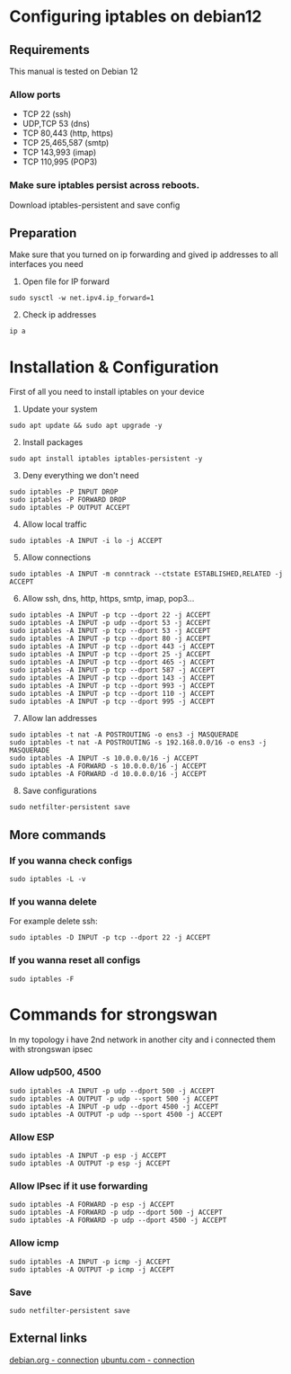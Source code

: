 # Configuring iptables on debian12

## Requirements

This manual is tested on Debian 12

### Allow ports 
- TCP 22 (ssh)
- UDP,TCP 53 (dns)
- TCP 80,443 (http, https)
- TCP 25,465,587 (smtp)
- TCP 143,993 (imap)
- TCP 110,995 (POP3)

### Make sure iptables persist across reboots.
Download iptables-persistent and save config

## Preparation
Make sure that you turned on ip forwarding and gived ip addresses to all interfaces you need 

1. Open file for IP forward
```shell
sudo sysctl -w net.ipv4.ip_forward=1
```
2. Check ip addresses
```shell
ip a
```


# Installation & Configuration

First of all you need to install iptables on your device

1. Update your system
```shell
sudo apt update && sudo apt upgrade -y
```
2. Install packages
```shell
sudo apt install iptables iptables-persistent -y
```
3. Deny everything we don't need
```shell
sudo iptables -P INPUT DROP
sudo iptables -P FORWARD DROP
sudo iptables -P OUTPUT ACCEPT
```
4. Allow local traffic
```shell
sudo iptables -A INPUT -i lo -j ACCEPT
```
5. Allow connections
```shell
sudo iptables -A INPUT -m conntrack --ctstate ESTABLISHED,RELATED -j ACCEPT
```
6. Allow ssh, dns, http, https, smtp, imap, pop3...
```shell
sudo iptables -A INPUT -p tcp --dport 22 -j ACCEPT
sudo iptables -A INPUT -p udp --dport 53 -j ACCEPT
sudo iptables -A INPUT -p tcp --dport 53 -j ACCEPT
sudo iptables -A INPUT -p tcp --dport 80 -j ACCEPT
sudo iptables -A INPUT -p tcp --dport 443 -j ACCEPT
sudo iptables -A INPUT -p tcp --dport 25 -j ACCEPT
sudo iptables -A INPUT -p tcp --dport 465 -j ACCEPT
sudo iptables -A INPUT -p tcp --dport 587 -j ACCEPT
sudo iptables -A INPUT -p tcp --dport 143 -j ACCEPT
sudo iptables -A INPUT -p tcp --dport 993 -j ACCEPT
sudo iptables -A INPUT -p tcp --dport 110 -j ACCEPT
sudo iptables -A INPUT -p tcp --dport 995 -j ACCEPT
```
7. Allow lan addresses
```shell
sudo iptables -t nat -A POSTROUTING -o ens3 -j MASQUERADE
sudo iptables -t nat -A POSTROUTING -s 192.168.0.0/16 -o ens3 -j MASQUERADE
sudo iptables -A INPUT -s 10.0.0.0/16 -j ACCEPT
sudo iptables -A FORWARD -s 10.0.0.0/16 -j ACCEPT
sudo iptables -A FORWARD -d 10.0.0.0/16 -j ACCEPT
```
8. Save configurations
```shell
sudo netfilter-persistent save
```

## More commands
### If you wanna check configs
```shell
sudo iptables -L -v
```
### If you wanna delete
For example delete ssh:
```shell
sudo iptables -D INPUT -p tcp --dport 22 -j ACCEPT
```
### If you wanna reset all configs
```shell
sudo iptables -F
```

# Commands for strongswan 

In my topology i have 2nd network in another city and i connected them with strongswan ipsec

### Allow udp500, 4500
```shell
sudo iptables -A INPUT -p udp --dport 500 -j ACCEPT
sudo iptables -A OUTPUT -p udp --sport 500 -j ACCEPT
sudo iptables -A INPUT -p udp --dport 4500 -j ACCEPT
sudo iptables -A OUTPUT -p udp --sport 4500 -j ACCEPT
```
### Allow ESP 
```shell
sudo iptables -A INPUT -p esp -j ACCEPT
sudo iptables -A OUTPUT -p esp -j ACCEPT
```
### Allow IPsec if it use forwarding
```shell
sudo iptables -A FORWARD -p esp -j ACCEPT
sudo iptables -A FORWARD -p udp --dport 500 -j ACCEPT
sudo iptables -A FORWARD -p udp --dport 4500 -j ACCEPT
```
### Allow icmp
```shell
sudo iptables -A INPUT -p icmp -j ACCEPT
sudo iptables -A OUTPUT -p icmp -j ACCEPT
```
### Save
```shell
sudo netfilter-persistent save
```

## External links
[debian.org - connection](https://www.debian.org/)
[ubuntu.com - connection](https://ubuntu.com/server/docs)

